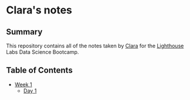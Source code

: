 # Clara's notes 
## Summary 

This repository contains all of the notes taken by [Clara](https://github.com/mimica123) for the [Lighthouse](https://www.lighthouselabs.ca/en) Labs Data Science Bootcamp.

## Table of Contents

* [Week 1](/Week_1)
    * [Day 1](/Week_1/Day_1)
       